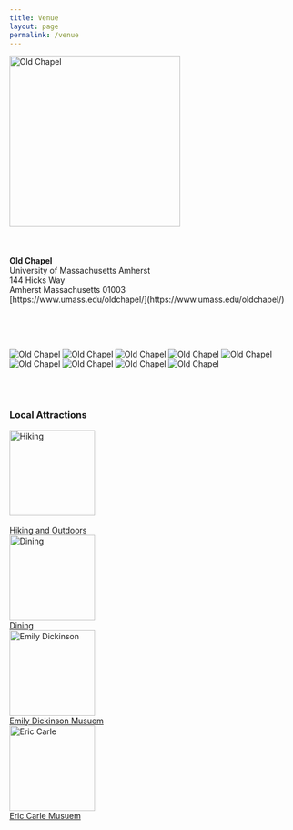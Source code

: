 ```yaml
---
title: Venue
layout: page
permalink: /venue
---
```


<div class="row">
<div class="col-md-6" markdown="1">
<img class="center-block" src="{{ site.baseurl }}/images/venue/chapel.jpg"  alt="Old Chapel" style="width: 300px" />
</div>
<div class="col-md-6" markdown="1">
<br /> <br /> <br />
<b> Old Chapel</b>
<br />
University of Massachusetts Amherst <br>
144 Hicks Way <br>
Amherst Massachusetts 01003 <br>
[https://www.umass.edu/oldchapel/](https://www.umass.edu/oldchapel/)
</div>
</div>

<br /> <br /> <br />

<div id="chapel_photos">
<figure3 style="display:inline-block;">
  <img style="display:inline" src="{{ site.baseurl }}/images/venue/15-0192_mg_1891.jpg" alt="Old Chapel" style="width: 300px">
</figure3>

<figure3 style="display:inline-block;">
  <img style="display:inline" src="{{ site.baseurl }}/images/venue/2015_fall_campus_mkt_mg_9275.jpg" alt="Old Chapel" style="width: 300px">
</figure3>

<figure3 style="display:inline-block;">
  <img style="display:inline" src="{{ site.baseurl }}/images/venue/11_018_078.jpg" alt="Old Chapel" style="width: 300px">
</figure3>

<figure3 style="display:inline-block;">
  <img style="display:inline" src="{{ site.baseurl }}/images/venue/2016_architecture_class_js_mg_8503.jpg" alt="Old Chapel" style="width: 300px">
</figure3>

<figure3 style="display:inline-block;">
  <img style="display:inline" src="{{ site.baseurl }}/images/venue/2016_chapel_js_mg_4547.jpg" alt="Old Chapel" style="width: 300px">
</figure3>

<figure3 style="display:inline-block;">
  <img style="display:inline" src="{{ site.baseurl }}/images/venue/2016_architecture_class_js_mg_8542.jpg" alt="Old Chapel" style="width: 300px">
</figure3>

<figure3 style="display:inline-block;">
  <img style="display:inline" src="{{ site.baseurl }}/images/venue/2016_chapel_js_mg_4583.jpg" alt="Old Chapel" style="width: 300px">
</figure3>

<figure3 style="display:inline-block;">
  <img style="display:inline" src="{{ site.baseurl }}/images/venue/2016_chapel_js_mg_4523.jpg" alt="Old Chapel" style="width: 300px">
</figure3>

<figure3 style="display:inline-block;">
  <img style="display:inline" src="{{ site.baseurl }}/images/venue/2016_chapel_js_mg_4603.jpg" alt="Old Chapel" style="width: 300px">
</figure3>
</div>

<br /> <br /> 

### Local Attractions

<div id="attraction_images">
  <figure4>
      <img src="{{ site.baseurl }}/images/activities/hiking.jpg" alt="Hiking" width="150" height="150">
      <figcaption><br /><a href="https://www.alltrails.com/us/massachusetts/amherst">Hiking and Outdoors</a></figcaption>
  </figure4>

  <figure4>
      <img src="{{ site.baseurl }}/images/activities/dining.png" alt="Dining" width="150" height="150">
      <figcaption><a href="https://www.gonomad.com/71165-eat-pioneer-valley-massachusetts">Dining</a></figcaption>                    
  </figure4>

  <figure4>
      <img src="{{ site.baseurl }}/images/activities/emily_dickinson.png" alt="Emily Dickinson" width="150" height="150">
      <figcaption><a href="https://www.emilydickinsonmuseum.org/">Emily Dickinson Musuem</a> </figcaption>
  </figure4>

  <figure4>
      <img src="{{ site.baseurl }}/images/activities/eric_carle.png" alt="Eric Carle" width="150" height="150">
      <figcaption><a href="https://www.carlemuseum.org/">Eric Carle Musuem</a></figcaption>               
  </figure4>

  </div>




